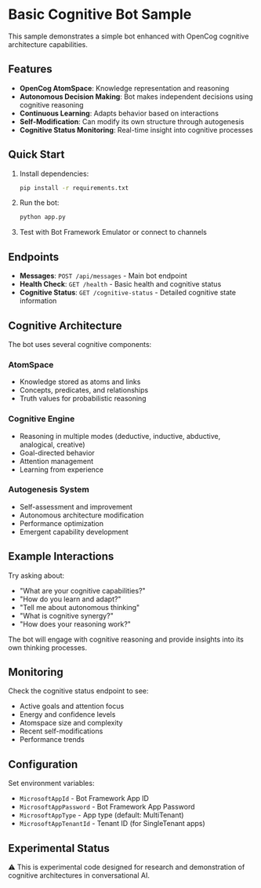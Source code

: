 # Basic Cognitive Bot Sample

This sample demonstrates a simple bot enhanced with OpenCog cognitive architecture capabilities.

## Features

- **OpenCog AtomSpace**: Knowledge representation and reasoning
- **Autonomous Decision Making**: Bot makes independent decisions using cognitive reasoning
- **Continuous Learning**: Adapts behavior based on interactions
- **Self-Modification**: Can modify its own structure through autogenesis
- **Cognitive Status Monitoring**: Real-time insight into cognitive processes

## Quick Start

1. Install dependencies:
   ```bash
   pip install -r requirements.txt
   ```

2. Run the bot:
   ```bash
   python app.py
   ```

3. Test with Bot Framework Emulator or connect to channels

## Endpoints

- **Messages**: `POST /api/messages` - Main bot endpoint
- **Health Check**: `GET /health` - Basic health and cognitive status
- **Cognitive Status**: `GET /cognitive-status` - Detailed cognitive state information

## Cognitive Architecture

The bot uses several cognitive components:

### AtomSpace
- Knowledge stored as atoms and links
- Concepts, predicates, and relationships
- Truth values for probabilistic reasoning

### Cognitive Engine
- Reasoning in multiple modes (deductive, inductive, abductive, analogical, creative)
- Goal-directed behavior
- Attention management
- Learning from experience

### Autogenesis System
- Self-assessment and improvement
- Autonomous architecture modification
- Performance optimization
- Emergent capability development

## Example Interactions

Try asking about:
- "What are your cognitive capabilities?"
- "How do you learn and adapt?"
- "Tell me about autonomous thinking"
- "What is cognitive synergy?"
- "How does your reasoning work?"

The bot will engage with cognitive reasoning and provide insights into its own thinking processes.

## Monitoring

Check the cognitive status endpoint to see:
- Active goals and attention focus
- Energy and confidence levels
- Atomspace size and complexity
- Recent self-modifications
- Performance trends

## Configuration

Set environment variables:
- `MicrosoftAppId` - Bot Framework App ID
- `MicrosoftAppPassword` - Bot Framework App Password
- `MicrosoftAppType` - App type (default: MultiTenant)
- `MicrosoftAppTenantId` - Tenant ID (for SingleTenant apps)

## Experimental Status

⚠️ This is experimental code designed for research and demonstration of cognitive architectures in conversational AI.